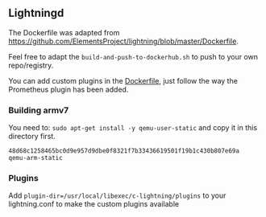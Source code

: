 ## Lightningd
The Dockerfile was adapted from https://github.com/ElementsProject/lightning/blob/master/Dockerfile.

Feel free to adapt the `build-and-push-to-dockerhub.sh` to push to your own repo/registry.

You can add custom plugins in the [Dockerfile](./Dockerfile#L29), just follow the way the Prometheus plugin has been added. 

### Building armv7
You need to: `sudo apt-get install -y qemu-user-static` and copy it in this directory first.
```
48d68c1258465bc0d9e957d9dbe0f8321f7b33436619501f19b1c430b807e69a  qemu-arm-static
```

### Plugins
Add `plugin-dir=/usr/local/libexec/c-lightning/plugins` to your lightning.conf to make the custom plugins available